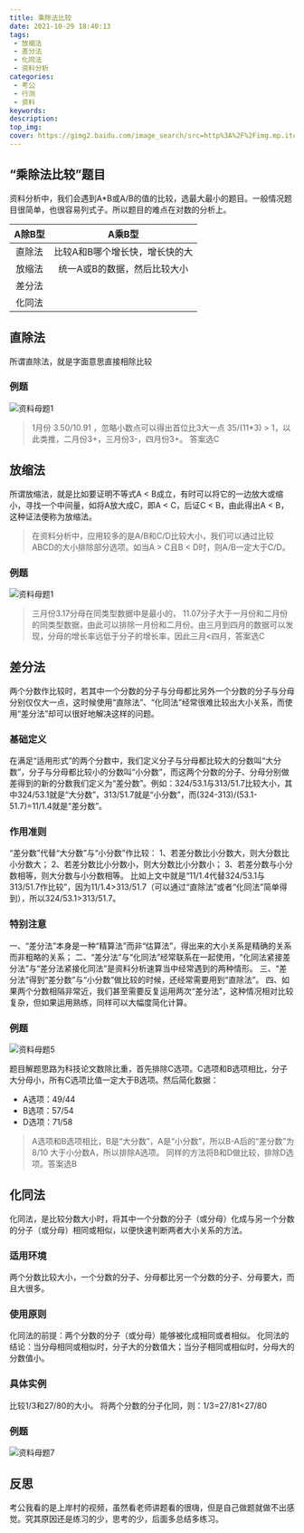 ```yaml
---
title: 乘除法比较
date: 2021-10-29 18:40:13
tags:
 - 放缩法
 - 差分法
 - 化同法
 - 资料分析
categories:
 - 考公
 - 行测
 - 资料
keywords:
description:
top_img: 
cover: https://gimg2.baidu.com/image_search/src=http%3A%2F%2Fimg.mp.itc.cn%2Fq_mini%2Cc_zoom%2Cw_640%2Fupload%2F20170810%2F9f29eb82ba564062b7e038e09fbd6283_th.jpg&refer=http%3A%2F%2Fimg.mp.itc.cn&app=2002&size=f9999,10000&q=a80&n=0&g=0n&fmt=jpeg?sec=1638100547&t=98d88ac30d3c2f54a797fb35220a7cca
---
```

## “乘除法比较”题目
资料分析中，我们会遇到A*B或A/B的值的比较，选最大最小的题目。一般情况题目很简单，也很容易列式子。所以题目的难点在对数的分析上。

 |   A除B型       |    A乘B型    |
 |:-------------:|:-------------: |
 |   直除法  |    比较A和B哪个增长快，增长快的大 |
 |   放缩法  |    统一A或B的数据，然后比较大小   |
 |   差分法  |      |
 |   化同法  |      |

## 直除法
所谓直除法，就是字面意思直接相除比较

### 例题
![资料母题1](https://wx4.sinaimg.cn/mw690/005SoUZ5ly1gvx1yrpai8j30p70detav.jpg "题1")

> 1月份 3.50/10.91 ，忽略小数点可以得出首位比3大一点  35/(11*3) > 1，以此类推，二月份3+，三月份3-，四月份3+。 答案选C

## 放缩法
所谓放缩法，就是比如要证明不等式A < B成立，有时可以将它的一边放大或缩小，寻找一个中间量，如将A放大成C，即A < C，后证C < B，由此得出A < B，这种证法便称为放缩法。

> 在资料分析中，应用较多的是A/B和C/D比较大小，我们可以通过比较ABCD的大小排除部分选项。如当A > C且B < D时，则A/B一定大于C/D。

### 例题
![资料母题1](https://wx4.sinaimg.cn/mw690/005SoUZ5ly1gvx1yrpai8j30p70detav.jpg "题1")

> 三月份3.17分母在同类型数据中是最小的， 11.07分子大于一月份和二月份的同类型数据，由此可以排除一月份和二月份。由三月到四月的数据可以发现，分母的增长率远低于分子的增长率，因此三月<四月，答案选C

## 差分法
两个分数作比较时，若其中一个分数的分子与分母都比另外一个分数的分子与分母分别仅仅大一点，这时候使用“直除法”、“化同法”经常很难比较出大小关系，而使用“差分法”却可以很好地解决这样的问题。

### 基础定义
在满足“适用形式”的两个分数中，我们定义分子与分母都比较大的分数叫“大分数”，分子与分母都比较小的分数叫“小分数”，而这两个分数的分子、分母分别做差得到的新的分数我们定义为“差分数”。例如：324/53.1与313/51.7比较大小，其中324/53.1就是“大分数”，313/51.7就是“小分数”，而(324-313)/(53.1-51.7)=11/1.4就是“差分数”。

### 作用准则
“差分数”代替“大分数”与“小分数”作比较：
1、若差分数比小分数大，则大分数比小分数大；
2、若差分数比小分数小，则大分数比小分数小；
3、若差分数与小分数相等，则大分数与小分数相等。
比如上文中就是“11/1.4代替324/53.1与313/51.7作比较”，因为11/1.4>313/51.7（可以通过“直除法”或者“化同法”简单得到），所以324/53.1>313/51.7。

### 特别注意
一、“差分法”本身是一种“精算法”而非“估算法”，得出来的大小关系是精确的关系而非粗略的关系；
二、“差分法”与“化同法”经常联系在一起使用，“化同法紧接差分法”与“差分法紧接化同法”是资料分析速算当中经常遇到的两种情形。
三、“差分法”得到“差分数”与“小分数”做比较的时候，还经常需要用到“直除法”。
四、如果两个分数相隔非常近，我们甚至需要反复运用两次“差分法”，这种情况相对比较复杂，但如果运用熟练，同样可以大幅度简化计算。

### 例题
![资料母题5](https://wx1.sinaimg.cn/mw690/005SoUZ5ly1gvx1yxtq5bj30p10lhac4.jpg "题2")

 题目解题思路为科技论文数除比重，首先排除C选项。C选项和B选项相比，分子大分母小，所有C选项比值一定大于B选项。然后简化数据：
 * A选项：49/44
 * B选项：57/54
 * D选项：71/58

> A选项和B选项相比，B是“大分数”，A是“小分数”，所以B-A后的“差分数”为8/10 大于小分数A，所以排除A选项。
同样的方法将B和D做比较，排除D选项。答案选B

## 化同法
化同法，是比较分数大小时，将其中一个分数的分子（或分母）化成与另一个分数的分子（或分母）相同或相似，以便快速判断两者大小关系的方法。

### 适用环境
两个分数比较大小，一个分数的分子、分母都比另一个分数的分子、分母要大，而且大很多。

### 使用原则
化同法的前提：两个分数的分子（或分母）能够被化成相同或者相似。
化同法的结论：当分母相同或相似时，分子大的分数值大；当分子相同或相似时，分母大的分数值小。

### 具体实例
比较1/3和27/80的大小。
将两个分数的分子化同，则：1/3=27/81<27/80

### 例题
![资料母题7](https://wx3.sinaimg.cn/mw690/005SoUZ5ly1gvx1z290baj30ob0mn0uu.jpg "题3")

## 反思
考公我看的是上岸村的视频，虽然看老师讲题看的很嗨，但是自己做题就做不出感觉。究其原因还是练习的少，思考的少，后面多总结多练习。